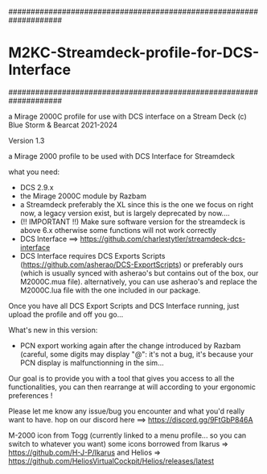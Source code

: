 ####################################################################
# M2KC-Streamdeck-profile-for-DCS-Interface
####################################################################

a Mirage 2000C profile for use with DCS interface on a Stream Deck (c) Blue Storm & Bearcat 2021-2024

Version 1.3

a Mirage 2000 profile to be used with DCS Interface for Streamdeck

what you need:

* DCS 2.9.x
* the Mirage 2000C module by Razbam
* a Streamdeck preferably the XL since this is the one we focus on right now, a legacy version exist, but is largely deprecated by now....
* (!! IMPORTANT !!) Make sure software version for the streamdeck is above 6.x otherwise some functions will not work correctly
* DCS Interface ==> https://github.com/charlestytler/streamdeck-dcs-interface
* DCS Interface requires DCS Exports Scripts (https://github.com/asherao/DCS-ExportScripts) or preferably ours (which is usually synced with asherao's but contains out of the box, our M2000C.mua file). alternatively, you can use asherao's and replace the M2000C.lua file with the one included in our package.

Once you have all DCS Export Scripts and DCS Interface running, just upload the profile and off you go...

What's new in this version: 
 - PCN export working again after the change introduced by Razbam (careful, some digits may display "@": it's not a bug, it's because your PCN display is malfunctionning in the sim...
   
Our goal is to provide you with a tool that gives you access to all the functionalities, you can then rearrange at will according to your ergonomic preferences !

Please let me know any issue/bug you encounter and what you'd really want to have. hop on our discord here ==> https://discord.gg/9FtGbP846A

M-2000 icon from Togg (currently linked to a menu profile... so you can switch to whatever you want) some icons borrowed from Ikarus => https://github.com/H-J-P/Ikarus and Helios => https://github.com/HeliosVirtualCockpit/Helios/releases/latest
